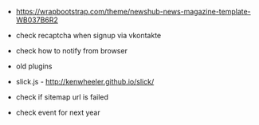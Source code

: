 * https://wrapbootstrap.com/theme/newshub-news-magazine-template-WB037B6R2
* check recaptcha when signup via vkontakte
* check how to notify from browser

* old plugins
* slick.js - http://kenwheeler.github.io/slick/

* check if sitemap url is failed
* check event for next year